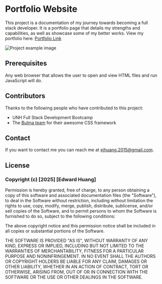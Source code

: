 # Portfolio Website

This project is a documentation of my journey towards becoming a full stack developer. It is a portfolio page that details my strengths and capabilities, as well as showcase some of my better works. 
View my portfolio here: [Portfolio Link](https://ejhuang2015.github.io/) 


![Project example image](./src/assets/PortfolioScreenshot.png)

## Prerequisites

Any web browser that allows the user to open and view HTML files and run JavaScript will do.

## Contributors

Thanks to the following people who have contributed to this project:

* UNH Full Stack Development Bootcamp
* The [Bulma team](https://bulma.io/) for their awesome CSS framework

## Contact

If you want to contact me you can reach me at <ejhuang.2015@gmail.com>.

## License
### Copyright (c) [2025] [Edward Huang]

Permission is hereby granted, free of charge, to any person obtaining a copy
of this software and associated documentation files (the "Software"), to deal
in the Software without restriction, including without limitation the rights
to use, copy, modify, merge, publish, distribute, sublicense, and/or sell
copies of the Software, and to permit persons to whom the Software is
furnished to do so, subject to the following conditions:

The above copyright notice and this permission notice shall be included in all
copies or substantial portions of the Software.

THE SOFTWARE IS PROVIDED "AS IS", WITHOUT WARRANTY OF ANY KIND, EXPRESS OR
IMPLIED, INCLUDING BUT NOT LIMITED TO THE WARRANTIES OF MERCHANTABILITY,
FITNESS FOR A PARTICULAR PURPOSE AND NONINFRINGEMENT. IN NO EVENT SHALL THE
AUTHORS OR COPYRIGHT HOLDERS BE LIABLE FOR ANY CLAIM, DAMAGES OR OTHER
LIABILITY, WHETHER IN AN ACTION OF CONTRACT, TORT OR OTHERWISE, ARISING FROM,
OUT OF OR IN CONNECTION WITH THE SOFTWARE OR THE USE OR OTHER DEALINGS IN THE
SOFTWARE.
